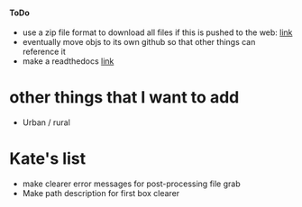 #### ToDo

* use a zip file format to download all files if this is pushed to the web: [link](https://stackoverflow.com/questions/20862151/automatic-multi-file-download-in-r-shiny)
* eventually move objs to its own github so that other things can reference it
* make a readthedocs [link](https://docs.readthedocs.io/en/stable/tutorial/)

# other things that I want to add 
* Urban / rural

#  Kate's list
* make clearer error messages for post-processing file grab
* Make path description for first box clearer

